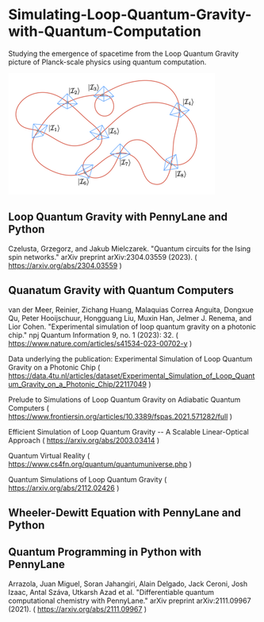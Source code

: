 # Simulating-Loop-Quantum-Gravity-with-Quantum-Computation
Studying the emergence of spacetime from the Loop Quantum Gravity picture of Planck-scale physics using quantum computation. 

![](img/LQG_PennyLane_pic1.png)

## Loop Quantum Gravity with PennyLane and Python

Czelusta, Grzegorz, and Jakub Mielczarek. "Quantum circuits for the Ising spin networks." arXiv preprint arXiv:2304.03559 (2023).
( https://arxiv.org/abs/2304.03559 )

## Quanatum Gravity with Quantum Computers

van der Meer, Reinier, Zichang Huang, Malaquias Correa Anguita, Dongxue Qu, Peter 
Hooijschuur, Hongguang Liu, Muxin Han, Jelmer J. Renema, and Lior Cohen. 
"Experimental simulation of loop quantum gravity on a photonic chip." npj 
Quantum Information 9, no. 1 (2023): 32. ( https://www.nature.com/articles/s41534-023-00702-y )

Data underlying the publication: Experimental Simulation of Loop Quantum Gravity on a 
Photonic Chip  ( https://data.4tu.nl/articles/dataset/Experimental_Simulation_of_Loop_Quantum_Gravity_on_a_Photonic_Chip/22117049 )

Prelude to Simulations of Loop Quantum Gravity on Adiabatic Quantum Computers ( https://www.frontiersin.org/articles/10.3389/fspas.2021.571282/full )

Efficient Simulation of Loop Quantum Gravity -- A Scalable Linear-Optical Approach ( https://arxiv.org/abs/2003.03414 )

Quantum Virtual Reality ( https://www.cs4fn.org/quantum/quantumuniverse.php )

Quantum Simulations of Loop Quantum Gravity ( https://arxiv.org/abs/2112.02426 )

## Wheeler-Dewitt Equation with PennyLane and Python

## Quantum Programming in Python with PennyLane

Arrazola, Juan Miguel, Soran Jahangiri, Alain Delgado, Jack Ceroni, Josh Izaac, Antal Száva, 
Utkarsh Azad et al. "Differentiable quantum computational chemistry with PennyLane." 
arXiv preprint arXiv:2111.09967 (2021). ( https://arxiv.org/abs/2111.09967 )
